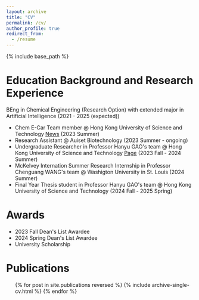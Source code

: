 ```yaml
---
layout: archive
title: "CV"
permalink: /cv/
author_profile: true
redirect_from:
  - /resume
---
```


{% include base_path %}

Education Background and Research Experience
======
BEng in Chemical Engineering (Research Option) with extended major in Artificial Intelligence (2021 - 2025 (expected))

- Chem E-Car Team member @ Hong Kong University of Science and Technology [News](https://seng.hkust.edu.hk/news/20231211/hkust-chem-e-car-team-placed-11th-globally-and-won-best-video-award-2023-aiche-chem-e-car-competition) (2023 Summer)
- Research Assistant @ Auiset Biotechnology (2023 Summer - ongoing)
- Undergraduate Researcher in Professor Hanyu GAO's team @ Hong Kong University of Science and Technology
  [Page](https://hanyugao.com/tina-leung/)  (2023 Fall - 2024 Summer)
- McKelvey Internation Summer Research Internship in Professor Chenguang WANG's team @ Washigton University in St. Louis (2024 Summer)
- Final Year Thesis student in Professor Hanyu GAO's team @ Hong Kong University of Science and Technology (2024 Fall - 2025 Spring)

Awards
======
- 2023 Fall Dean's List Awardee
- 2024 Spring Dean's List Awardee
- University Scholarship
  

Publications
======
  <ul>{% for post in site.publications reversed %}
    {% include archive-single-cv.html %}
  {% endfor %}</ul>
  
